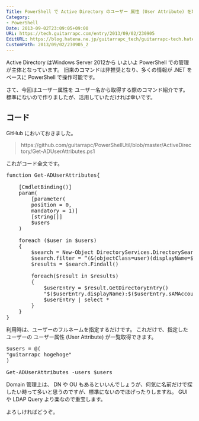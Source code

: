 ```yaml
---
Title: PowerShell で Active Directory のユーザー 属性 (User Attribute) を取得する
Category:
- PowerShell
Date: 2013-09-02T23:09:05+09:00
URL: https://tech.guitarrapc.com/entry/2013/09/02/230905
EditURL: https://blog.hatena.ne.jp/guitarrapc_tech/guitarrapc-tech.hatenablog.com/atom/entry/11696248318757675980
CustomPath: 2013/09/02/230905_2
---
```


Active Directory はWindows Server 2012から いよいよ PowerShell での管理が主体となっています。
旧来のコマンドは非推奨となり、多くの情報が .NET をベースに PowerShell で操作可能です。

さて、今回はユーザー属性を ユーザー名から取得する際のコマンド紹介です。
標準にないので作りましたが、活用していただければ幸いです。



<h2>コード</h2>

GitHub においておきました。

<blockquote>https://github.com/guitarrapc/PowerShellUtil/blob/master/ActiveDirectory/Get-ADUserAttributes.ps1</blockquote>

これがコード全文です。
<pre class="brush: powershell">
function Get-ADUserAttributes{

    [CmdletBinding()]
    param(
        [parameter(
        position = 0,
        mandatory = 1)]
        [string[]]
        $users
    )

    foreach ($user in $users)
    {
        $search = New-Object DirectoryServices.DirectorySearcher([ADSI]“”)
        $search.filter = “(&amp;(objectClass=user)(displayName=$user))”
        $results = $search.Findall()

        foreach($result in $results)
        {
            $userEntry = $result.GetDirectoryEntry()
            &quot;$($userEntry.displayName):$($userEntry.sAMAccountName)&quot;
            $userEntry | select *
        }
    }
}
</pre>

利用時は、ユーザーのフルネームを指定するだけです。
これだけで、指定したユーザーの ユーザー属性 (User Attribute) が一覧取得できます。
<pre class="brush: powershell">
$users = @(
&quot;guitarrapc hogehoge&quot;
)

Get-ADUserAttributes -users $users
</pre>

Domain 管理上は、 DN や OU もあるといいんでしょうが、何気に名前だけで探したい時って多いと思うのですが、標準にないのでほげったりしますね。
GUI や LDAP Query より楽なので重宝します。

よろしければどうぞ。
